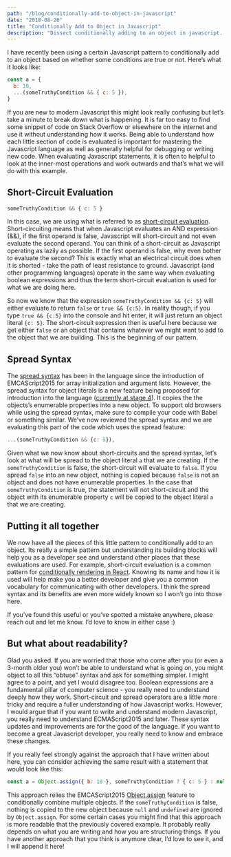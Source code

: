 ```yaml
---
path: "/blog/conditionally-add-to-object-in-javascript"
date: "2018-08-26"
title: "Conditionally Add to Object in Javascript"
description: "Dissect conditionally adding to an object in javascript. Learn about short-circuit evaluation, spread syntax and how they can help you write more elegant es6+."
---
```


I have recently been using a certain Javascript pattern to conditionally add to an object based on whether some conditions are true or not. Here’s what it looks like:

```js
const a = {
  b: 10,
  ...(someTruthyCondition && { c: 5 }),
}
```

If you are new to modern Javascript this might look really confusing but let’s take a minute to break down what is happening. It is far too easy to find some snippet of code on Stack Overflow or elsewhere on the internet and use it without understanding how it works. Being able to understand how each little section of code is evaluated is important for mastering the Javascript language as well as generally helpful for debugging or writing new code. When evaluating Javascript statements, it is often to helpful to look at the inner-most operations and work outwards and that’s what we will do with this example.

## Short-Circuit Evaluation

```js
someTruthyCondition && { c: 5 }
```

In this case, we are using what is referred to as [short-circuit evaluation](https://developer.mozilla.org/en-US/docs/Web/JavaScript/Reference/Operators/Logical_Operators#Short-circuit_evaluation). Short-circuiting means that when Javascript evaluates an AND expression (&&), if the first operand is false, Javascript will short-circuit and not even evaluate the second operand. You can think of a short-circuit as Javascript operating as lazily as possible. If the first operand is false, why even bother to evaluate the second? This is exactly what an electrical circuit does when it is shorted - take the path of least resistance to ground. Javascript (and other programming languages) operate in the same way when evaluating boolean expressions and thus the term short-circuit evaluation is used for what we are doing here.

So now we know that the expression `someTruthyCondition && {c: 5}` will either evaluate to return `false` or `true && {c:5}`. In reality though, if you type `true && {c:5}` into the console and hit enter, it will just return an object literal `{c: 5}`. The short-circuit expression then is useful here because we get either `false` or an object that contains whatever we might want to add to the object that we are building. This is the beginning of our pattern.

## Spread Syntax

The [spread syntax](https://developer.mozilla.org/en-US/docs/Web/JavaScript/Reference/Operators/Spread_syntax#Spread_in_object_literals) has been in the language since the introduction of EMCAScript2015 for array initialization and argument lists. However, the spread syntax for object literals is a new feature being proposed for introduction into the language ([currently at stage 4](https://github.com/tc39/proposal-object-rest-spread)). It copies the the objects’s enumerable properties into a new object. To support old browsers while using the spread syntax, make sure to compile your code with Babel or something similar. We’ve now reviewed the spread syntax and we are evaluating this part of the code which uses the spread feature:

```js
...(someTruthyCondition && {c: 5}),
```

Given what we now know about short-circuits and the spread syntax, let’s look at what will be spread to the object literal `a` that we are creating. If the `someTruthyCondition` is false, the short-circuit will evaluate to `false`. If you spread `false` into an new object, nothing is copied because `false` is not an object and does not have enumerable properties. In the case that `someTruthyCondition` is true, the statement will not short-circuit and the object with its enumerable property `c` will be copied to the object literal `a` that we are creating.

## Putting it all together

We now have all the pieces of this little pattern to conditionally add to an object. Its really a simple pattern but understanding its building blocks will help you as a developer see and understand other places that these evaluations are used. For example, short-circuit evaluation is a common pattern for [conditionally rendering in React](https://reactjs.org/docs/conditional-rendering.html#inline-if-with-logical--operator). Knowing its name and how it is used will help make you a better developer and give you a common vocabulary for communicating with other developers. I think the spread syntax and its benefits are even more widely known so I won’t go into those here.

If you’ve found this useful or you’ve spotted a mistake anywhere, please reach out and let me know. I’d love to know in either case :)

## But what about readability?

Glad you asked. If you are worried that those who come after you (or even a 3-month older you) won’t be able to understand what is going on, you might object to all this “obtuse” syntax and ask for something simpler. I might agree to a point, and yet I would disagree too. Boolean expressions are a fundamental pillar of computer science - you really need to understand deeply how they work. Short-circuit and spread operators are a little more tricky and require a fuller understanding of how Javascript works. However, I would argue that if you want to write and understand modern Javascript, you really need to understand ECMAScript2015 and later. These syntax updates and improvements are for the good of the language. If you want to become a great Javascript developer, you really need to know and embrace these changes.

If you really feel strongly against the approach that I have written about here, you can consider achieving the same result with a statement that would look like this:

```js
const a = Object.assign({ b: 10 }, someTruthyCondition ? { c: 5 } : null)
```

This approach relies the EMCAScript2015 [Object.assign](https://developer.mozilla.org/en-US/docs/Web/JavaScript/Reference/Global_Objects/Object/assign) feature to conditionally combine multiple objects. If the `someTruthyCondition` is false, nothing is copied to the new object because `null` and `undefined` are ignored by `Object.assign`. For some certain cases you might find that this approach is more readable that the previously covered example. It probably really depends on what you are writing and how you are structuring things. If you have another approach that you think is anymore clear, I’d love to see it, and I will append it here!
